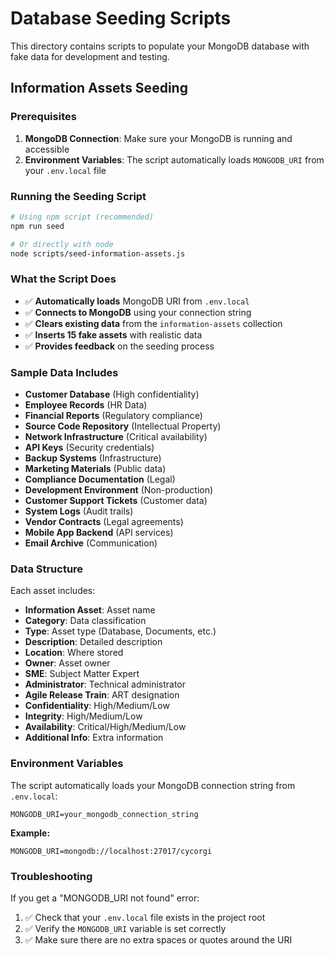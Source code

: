 # Database Seeding Scripts

This directory contains scripts to populate your MongoDB database with fake data for development and testing.

## Information Assets Seeding

### Prerequisites

1. **MongoDB Connection**: Make sure your MongoDB is running and accessible
2. **Environment Variables**: The script automatically loads `MONGODB_URI` from your `.env.local` file

### Running the Seeding Script

```bash
# Using npm script (recommended)
npm run seed

# Or directly with node
node scripts/seed-information-assets.js
```

### What the Script Does

- ✅ **Automatically loads** MongoDB URI from `.env.local`
- ✅ **Connects to MongoDB** using your connection string
- ✅ **Clears existing data** from the `information-assets` collection
- ✅ **Inserts 15 fake assets** with realistic data
- ✅ **Provides feedback** on the seeding process

### Sample Data Includes

- **Customer Database** (High confidentiality)
- **Employee Records** (HR Data)
- **Financial Reports** (Regulatory compliance)
- **Source Code Repository** (Intellectual Property)
- **Network Infrastructure** (Critical availability)
- **API Keys** (Security credentials)
- **Backup Systems** (Infrastructure)
- **Marketing Materials** (Public data)
- **Compliance Documentation** (Legal)
- **Development Environment** (Non-production)
- **Customer Support Tickets** (Customer data)
- **System Logs** (Audit trails)
- **Vendor Contracts** (Legal agreements)
- **Mobile App Backend** (API services)
- **Email Archive** (Communication)

### Data Structure

Each asset includes:
- **Information Asset**: Asset name
- **Category**: Data classification
- **Type**: Asset type (Database, Documents, etc.)
- **Description**: Detailed description
- **Location**: Where stored
- **Owner**: Asset owner
- **SME**: Subject Matter Expert
- **Administrator**: Technical administrator
- **Agile Release Train**: ART designation
- **Confidentiality**: High/Medium/Low
- **Integrity**: High/Medium/Low
- **Availability**: Critical/High/Medium/Low
- **Additional Info**: Extra information

### Environment Variables

The script automatically loads your MongoDB connection string from `.env.local`:

```
MONGODB_URI=your_mongodb_connection_string
```

**Example:**
```
MONGODB_URI=mongodb://localhost:27017/cycorgi
```

### Troubleshooting

If you get a "MONGODB_URI not found" error:
1. ✅ Check that your `.env.local` file exists in the project root
2. ✅ Verify the `MONGODB_URI` variable is set correctly
3. ✅ Make sure there are no extra spaces or quotes around the URI 